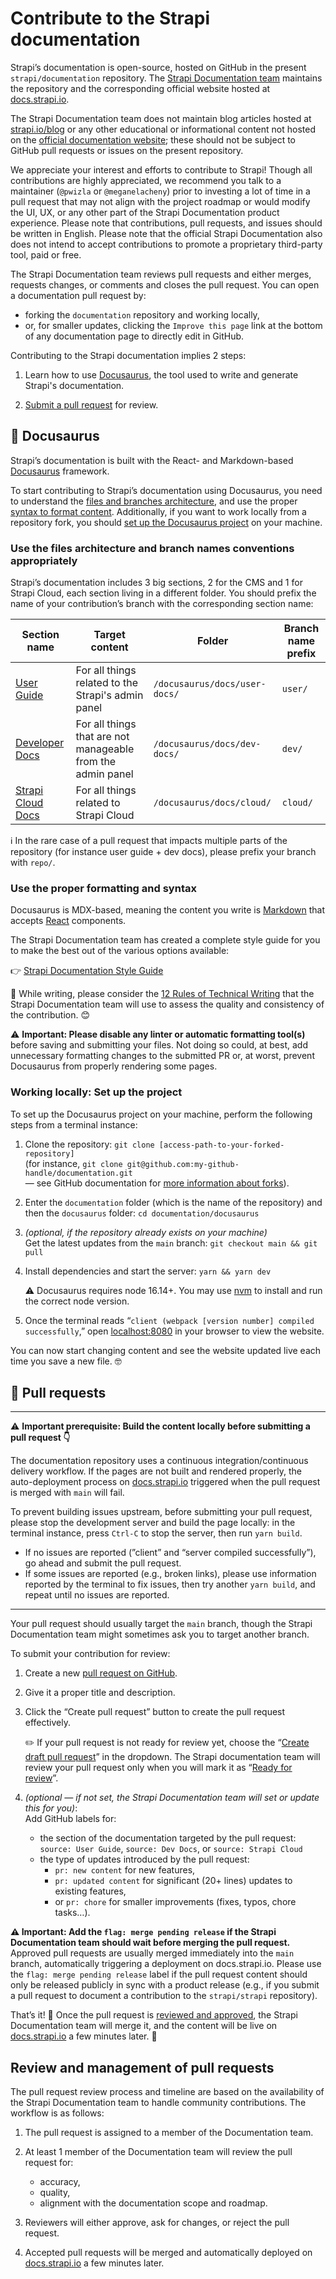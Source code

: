 # Contribute to the Strapi documentation

Strapi’s documentation is open-source, hosted on GitHub in the present `strapi/documentation` repository. The [Strapi Documentation team](https://strapi.io/company) maintains the repository and the corresponding official website hosted at [docs.strapi.io](https://docs.strapi.io).

The Strapi Documentation team does not maintain blog articles hosted at [strapi.io/blog](https://strapi.io/blog) or any other educational or informational content not hosted on the [official documentation website](docs.strapi.io); these should not be subject to GitHub pull requests or issues on the present repository.

We appreciate your interest and efforts to contribute to Strapi! Though all contributions are highly appreciated, we recommend you talk to a maintainer (`@pwizla` or `@meganelacheny`) prior to investing a lot of time in a pull request that may not align with the project roadmap or would modify the UI, UX, or any other part of the Strapi Documentation product experience. Please note that contributions, pull requests, and issues should be written in English. Please note that the official Strapi Documentation also does not intend to accept contributions to promote a proprietary third-party tool, paid or free.

The Strapi Documentation team reviews pull requests and either merges, requests changes, or comments and closes the pull request. You can open a documentation pull request by:

- forking the `documentation` repository and working locally,
- or, for smaller updates, clicking the `Improve this page` link at the bottom of any documentation page to directly edit in GitHub.

Contributing to the Strapi documentation implies 2 steps:

1. Learn how to use [Docusaurus](#-docusaurus), the tool used to write and generate Strapi's documentation.

2. [Submit a pull request](#-pull-requests) for review.

## 🦖 Docusaurus

Strapi’s documentation is built with the React- and Markdown-based [Docusaurus](https://docusaurus.io) framework.

To start contributing to Strapi’s documentation using Docusaurus, you need to understand the [files and branches architecture](#use-the-files-architecture-and-branch-names-conventions-appropriately), and use the proper [syntax to format content](#use-the-proper-formatting-and-syntax). Additionally, if you want to work locally from a repository fork, you should [set up the Docusaurus project](#working-locally-set-up-the-project) on your machine.

### Use the files architecture and branch names conventions appropriately

Strapi’s documentation includes 3 big sections, 2 for the CMS and 1 for Strapi Cloud, each section living in a different folder. You should prefix the name of your contribution’s branch with the corresponding section name:

| Section name      | Target content                                                    | Folder                        | Branch name prefix |
| ------------------| ----------------------------------------------------------------- | ----------------------------- | ------------------ |
| [User Guide](https://docs.strapi.io/user-docs)        | For all things related to the Strapi's admin panel | `/docusaurus/docs/user-docs/` | `user/`            |
| [Developer Docs](https://docs.strapi.io/dev-docs)    | For all things that are not<br/>manageable from the admin panel       | `/docusaurus/docs/dev-docs/`  | `dev/`             |
| [Strapi Cloud Docs](https://docs.strapi.io/cloud) | For all things related to Strapi Cloud                            | `/docusaurus/docs/cloud/`     | `cloud/`           |

ℹ️ In the rare case of a pull request that impacts multiple parts of the repository (for instance user guide + dev docs), please prefix your branch with `repo/`.

### Use the proper formatting and syntax

Docusaurus is MDX-based, meaning the content you write is [Markdown](https://daringfireball.net/projects/markdown/syntax) that accepts [React](https://reactjs.org/) components.

The Strapi Documentation team has created a complete style guide for you to make the best out of the various options available:

👉 [Strapi Documentation Style Guide](STYLE_GUIDE.pdf) 

💁 While writing, please consider the [12 Rules of Technical Writing](https://handbook.strapi.io/user-success-manual/12-rules-of-technical-writing) that the Strapi Documentation team will use to assess the quality and consistency of the contribution. 😊

⚠️ **Important: Please disable any linter or automatic formatting tool(s)** before saving and submitting your files. Not doing so could, at best, add unnecessary formatting changes to the submitted PR or, at worst, prevent Docusaurus from properly rendering some pages.

### Working locally: Set up the project

To set up the Docusaurus project on your machine, perform the following steps from a terminal instance:

1. Clone the repository: `git clone [access-path-to-your-forked-repository]`<br/>(for instance, `git clone git@github.com:my-github-handle/documentation.git`<br/>— see GitHub documentation for [more information about forks](https://docs.github.com/en/pull-requests/collaborating-with-pull-requests/working-with-forks/about-forks)).
2. Enter the `documentation` folder (which is the name of the repository) and then the `docusaurus` folder: `cd documentation/docusaurus`
3. _(optional, if the repository already exists on your machine)_<br/>Get the latest updates from the `main` branch: `git checkout main && git pull`
4. Install dependencies and start the server: `yarn && yarn dev`
    
    ⚠️ Docusaurus requires node 16.14+. You may use [nvm](https://github.com/nvm-sh/nvm) to install and run the correct node version.
    
5. Once the terminal reads “`client (webpack [version number] compiled successfully`,” open [localhost:8080](http://localhost:8080) in your browser to view the website.

You can now start changing content and see the website updated live each time you save a new file. 🤓

## 👀 Pull requests

***
⚠️ **Important prerequisite: Build the content locally before submitting a pull request 👇**

The documentation repository uses a continuous integration/continuous delivery workflow. If the pages are not built and rendered properly, the auto-deployment process on [docs.strapi.io](http://docs.strapi.io) triggered when the pull request is merged with `main` will fail.

To prevent building issues upstream, before submitting your pull request, please stop the development server and build the page locally: in the terminal instance, press `Ctrl-C` to stop the server, then run `yarn build`.

- If no issues are reported (”client” and “server compiled successfully”), go ahead and submit the pull request. 
- If some issues are reported (e.g., broken links), please use information reported by the terminal to fix issues, then try another `yarn build`, and repeat until no issues are reported.

***

Your pull request should usually target the `main` branch, though the Strapi Documentation team might sometimes ask you to target another branch.

To submit your contribution for review:

1. Create a new [pull request on GitHub](https://github.com/strapi/documentation/compare).
2. Give it a proper title and description.
3. Click the “Create pull request” button to create the pull request effectively.
    
    ✏️ If your pull request is not ready for review yet, choose the “[Create draft pull request](https://docs.github.com/en/pull-requests/collaborating-with-pull-requests/proposing-changes-to-your-work-with-pull-requests/creating-a-pull-request)” in the dropdown. The Strapi documentation team will review your pull request only when you will mark it as “[Ready for review](https://docs.github.com/en/pull-requests/collaborating-with-pull-requests/proposing-changes-to-your-work-with-pull-requests/changing-the-stage-of-a-pull-request)”.
   
4. _(optional — if not set, the Strapi Documentation team will set or update this for you)_:<br/>Add GitHub labels for:
   - the section of the documentation targeted by the pull request: `source: User Guide`, `source: Dev Docs`, or `source: Strapi Cloud`
   - the type of updates introduced by the pull request: 
     - `pr: new content` for new features,
     - `pr: updated content` for significant (20+ lines) updates to existing features,
     - or `pr: chore` for smaller improvements (fixes, typos, chore tasks…).
    
**⚠️ Important: Add the `flag: merge pending release` if the Strapi Documentation team should wait before merging the pull request.** Approved pull requests are usually merged immediately into the `main` branch, automatically triggering a deployment on docs.strapi.io. Please use the `flag: merge pending release` label if the pull request content should only be released publicly in sync with a product release (e.g., if you submit a pull request to document a contribution to the `strapi/strapi` repository).


That’s it! 🥳 Once the pull request is [reviewed and approved](#review-and-management-of-pull-requests), the Strapi Documentation team will merge it, and the content will be live on [docs.strapi.io](http://docs.strapi.io) a few minutes later. 🚀


## Review and management of pull requests

The pull request review process and timeline are based on the availability of the Strapi Documentation team to handle community contributions. The workflow is as follows:

1. The pull request is assigned to a member of the Documentation team.
2. At least 1 member of the Documentation team will review the pull request for:

   - accuracy,
   - quality,
   - alignment with the documentation scope and roadmap.

3. Reviewers will either approve, ask for changes, or reject the pull request.
4. Accepted pull requests will be merged and automatically deployed on [docs.strapi.io](https://docs.strapi.io) a few minutes later. 
